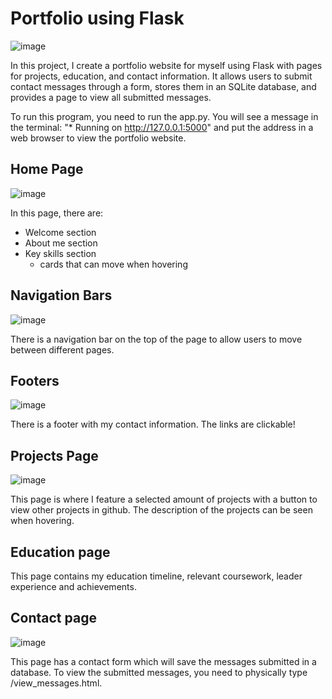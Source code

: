 # Portfolio using Flask

![image](https://github.com/ikteng/Portfolio-using-Flask/assets/154477174/dcedbd22-6b9d-4dfb-985e-8f94f26081fd)

In this project, I create a portfolio website for myself using Flask with pages for projects, education, and contact information. It allows users to submit contact messages through a form, stores them in an SQLite database, and provides a page to view all submitted messages.

To run this program, you need to run the app.py.
You will see a message in the terminal: "* Running on http://127.0.0.1:5000" and put the address in a web browser to view the portfolio website.

## Home Page
![image](https://github.com/ikteng/Portfolio-using-Flask/assets/154477174/f134c468-85ea-4bdf-9d03-e7536f6e0044)

In this page, there are:
* Welcome section
* About me section
* Key skills section
  * cards that can move when hovering

## Navigation Bars
![image](https://github.com/ikteng/Portfolio-using-Flask/assets/154477174/c61c0061-f786-4ece-86b7-c623a41b43fa)

There is a navigation bar on the top of the page to allow users to move between different pages.

## Footers
![image](https://github.com/ikteng/Portfolio-using-Flask/assets/154477174/1dd95f45-ba31-4cb9-9336-bf51a782b6ec)

There is a footer with my contact information. The links are clickable!

## Projects Page
![image](https://github.com/ikteng/Portfolio-using-Flask/assets/154477174/974fa704-2888-4614-81ab-5ced4b01bdfc)

This page is where I feature a selected amount of projects with a button to view other projects in github. 
The description of the projects can be seen when hovering.

## Education page
This page contains my education timeline, relevant coursework, leader experience and achievements.

## Contact page
![image](https://github.com/ikteng/Portfolio-using-Flask/assets/154477174/3b6549c1-520d-413d-b635-f80c2f60aa42)

This page has a contact form which will save the messages submitted in a database.
To view the submitted messages, you need to physically type /view_messages.html.

